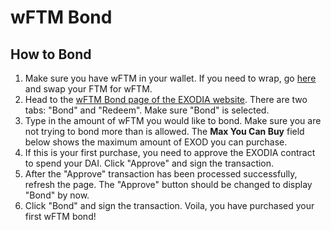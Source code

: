 # wFTM Bond

## How to Bond

1. Make sure you have wFTM in your wallet. If you need to wrap, go [here](https://beets.fi/#/trade) and swap your FTM for wFTM.
2. Head to the [wFTM Bond page of the EXODIA website](https://app.exodia.fi/bonds/ftm). There are two tabs: "Bond" and "Redeem". Make sure "Bond" is selected.
3. Type in the amount of wFTM you would like to bond. Make sure you are not trying to bond more than is allowed. The **Max You Can Buy** field below shows the maximum amount of EXOD you can purchase.
4. If this is your first purchase, you need to approve the EXODIA contract to spend your DAI. Click "Approve" and sign the transaction.
5. After the "Approve" transaction has been processed successfully, refresh the page. The "Approve" button should be changed to display "Bond" by now.
6. Click "Bond" and sign the transaction. Voila, you have purchased your first wFTM bond!
